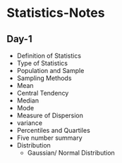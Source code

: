 # Statistics-Notes

## Day-1

- Definition of Statistics
- Type of Statistics
- Population and Sample
- Sampling Methods
- Mean
- Central Tendency
- Median
- Mode
- Measure of Dispersion
- variance
- Percentiles and Quartiles
- Five number summary
- Distribution
  - Gaussian/ Normal Distribution
